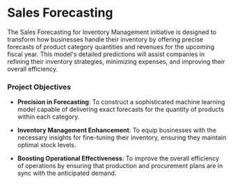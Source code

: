 
# Sales Forecasting



The Sales Forecasting for Inventory Management initiative is designed to transform how businesses handle their inventory by offering precise forecasts of product category quantities and revenues for the upcoming fiscal year. This model's detailed predictions will assist companies in refining their inventory strategies, minimizing expenses, and improving their overall efficiency.

### Project Objectives

- **Precision in Forecasting**: To construct a sophisticated machine learning model capable of delivering exact forecasts for the quantity of products within each category.
  
- **Inventory Management Enhancement**: To equip businesses with the necessary insights for fine-tuning their inventory, ensuring they maintain optimal stock levels.

- **Boosting Operational Effectiveness**: To improve the overall efficiency of operations by ensuring that production and procurement plans are in sync with the anticipated demand.

